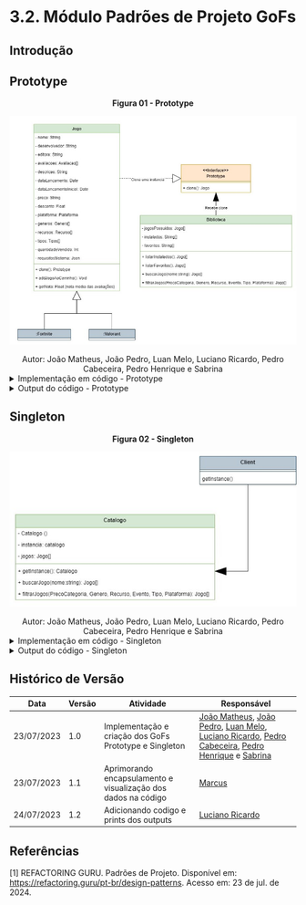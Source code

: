 # 3.2. Módulo Padrões de Projeto GoFs

## Introdução



## Prototype

<center><strong>Figura 01 - Prototype</strong></center>

<center>

![gof_prototype](../assets/gof/prototype.png)

</center>

<div style="text-align:center;">
Autor: João Matheus, João Pedro, Luan Melo, Luciano Ricardo, Pedro Cabeceira, Pedro Henrique e Sabrina
</div>

<details>
    <summary>Implementação em código - Prototype</summary>

![gof_prototype](../assets/gof/prototypeCode.png)

</details>

<details>
    <summary>Output do código - Prototype</summary>

![gof_prototype](../assets/gof/prototypeRun.png)

</details>

## Singleton

<center><strong>Figura 02 - Singleton</strong></center>

<center>

![gof_singleton](../assets/gof/singleton.png)

</center>

<div style="text-align:center;">
Autor: João Matheus, João Pedro, Luan Melo, Luciano Ricardo, Pedro Cabeceira, Pedro Henrique e Sabrina
</div>

<details>
    <summary>Implementação em código - Singleton</summary>

![gof_singleton](../assets/gof/singletonCode.png)
</details>

<details>
    <summary>Output do código - Singleton</summary>

![gof_singleton](../assets/gof/singletonRun.png)

</details>

## Histórico de Versão

| Data       | Versão | Atividade                                                     | Responsável                                                                                                                                                                                                                                                                                                                           |
| ---------- | ------ | ------------------------------------------------------------- | ------------------------------------------------------------------------------------------------------------------------------------------------------------------------------------------------------------------------------------------------------------------------------------------------------------------------------------- |
| 23/07/2023 | 1.0    | Implementação e criação dos GoFs Prototype e Singleton        | [João Matheus](https://github.com/JoaoSchmitz),  [João Pedro](https://github.com/uMorbeck), [Luan Melo](https://github.com/luanmq),  [Luciano Ricardo](https://github.com/l-ricardo), [Pedro Cabeceira](https://github.com/pkbceira03), [Pedro Henrique](https://github.com/phmelosilva) e [Sabrina](https://github.com/sabrinaberno) |
| 23/07/2023 | 1.1    | Aprimorando encapsulamento e visualização dos dados na código | [Marcus](https://github.com/marcusmartinss)                                                                                                                                                                                                                                                                                           |
| 24/07/2023 | 1.2    | Adicionando codigo e prints dos outputs                       | [Luciano Ricardo](https://github.com/l-ricardo)                                                                                                                                                                                                                                                                                       |


## Referências

[1] REFACTORING GURU. Padrões de Projeto. Disponível em: https://refactoring.guru/pt-br/design-patterns. Acesso em: 23 de jul. de 2024.
